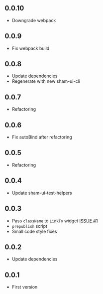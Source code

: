 ## 0.0.10
* Downgrade webpack

## 0.0.9
* Fix webpack build

## 0.0.8
* Update dependencies
* Regenerate with new sham-ui-cli

## 0.0.7
* Refactoring

## 0.0.6
* Fix autoBind after refactoring

## 0.0.5
* Refactoring

## 0.0.4
* Update sham-ui-test-helpers

## 0.0.3
* Pass `className` to `LinkTo` widget [ISSUE #1](https://github.com/sham-ui/sham-ui-router/issues/1)
* `prepublish` script
* Small code style fixes

## 0.0.2 
* Update dependencies

## 0.0.1 
* First version
